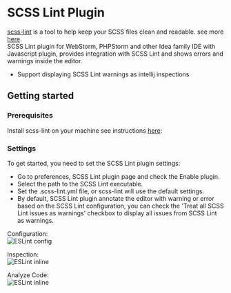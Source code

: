 # SCSS Lint Plugin #

[scss-lint](https://github.com/causes/scss-lint) is a tool to help keep your SCSS files clean and readable. see more [here](https://github.com/causes/scss-lint).<br/>
SCSS Lint plugin for WebStorm, PHPStorm and other Idea family IDE with Javascript plugin, provides integration with SCSS Lint and shows errors and warnings inside the editor.
* Support displaying SCSS Lint warnings as intellij inspections

## Getting started ##
### Prerequisites ###
Install scss-lint on your machine see instructions [here](https://github.com/causes/scss-lint#installation)</a>:<br/>

### Settings ###
To get started, you need to set the SCSS Lint plugin settings:<br/>

* Go to preferences, SCSS Lint plugin page and check the Enable plugin.
* Select the path to the SCSS Lint executable.
* Set the .scss-lint.yml file, or scss-lint will use the default settings.
* By default, SCSS Lint plugin annotate the editor with warning or error based on the SCSS Lint configuration, you can check the 'Treat all SCSS Lint issues as warnings' checkbox to display all issues from SCSS Lint as warnings.

Configuration:<br/>
![ESLint config](https://raw.githubusercontent.com/idok/scss-lint-plugin/master/scss-lint-plugin/docs/Settings.png)


Inspection:<br/>
![ESLint inline](https://raw.githubusercontent.com/idok/scss-lint-plugin/master/scss-lint-plugin/docs/Rule.png)


Analyze Code:<br/>
![ESLint inline](https://raw.githubusercontent.com/idok/scss-lint-plugin/master/scss-lint-plugin/docs/Inspection.png)
